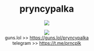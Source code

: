 <h1 align="center">pryncypalka</h1>

<p align="center">
  <a href="https://komarev.com/ghpvc">
    <img src="https://komarev.com/ghpvc/?username=pryncypalka777&color=blueviolet&style=flat-square" />
  </a>
</p>

<p align="center">
  <a href="https://discord.com/users/631559736864800788">
    <img src="https://lanyard.cnrad.dev/api/631559736864800788?bg=171717&borderRadius=10px&idleMessage=%20" />
  </a>
  <br>
  guns.lol >> <a href="https://guns.lol/pryncypalka">https://guns.lol/pryncypalka</a><br>
  telegram >> <a href="https://t.me/prncplk">https://t.me/prncplk</a><br>
</p> 
